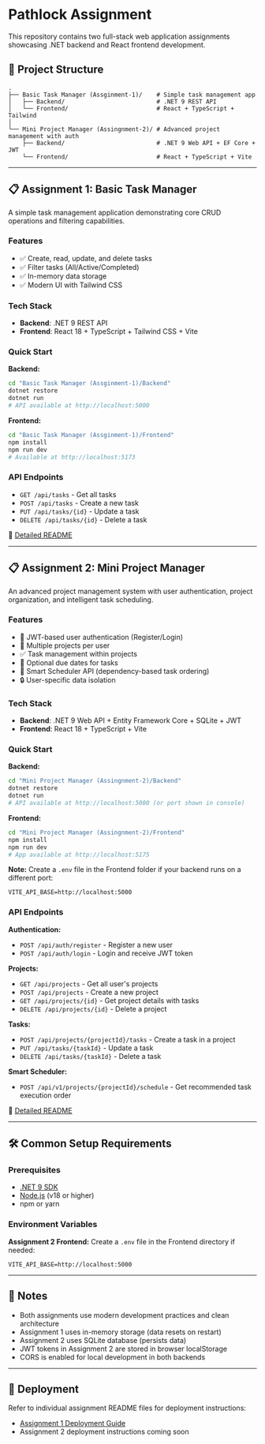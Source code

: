 # Pathlock Assignment

This repository contains two full-stack web application assignments showcasing .NET backend and React frontend development.  

## 📁 Project Structure

```
.
├── Basic Task Manager (Assginment-1)/    # Simple task management app
│   ├── Backend/                          # .NET 9 REST API
│   └── Frontend/                         # React + TypeScript + Tailwind
│  
└── Mini Project Manager (Assingnment-2)/ # Advanced project management with auth
    ├── Backend/                          # .NET 9 Web API + EF Core + JWT
    └── Frontend/                         # React + TypeScript + Vite
```

---

## 📋 Assignment 1: Basic Task Manager

A simple task management application demonstrating core CRUD operations and filtering capabilities.

### Features
- ✅ Create, read, update, and delete tasks
- ✅ Filter tasks (All/Active/Completed)
- ✅ In-memory data storage
- ✅ Modern UI with Tailwind CSS

### Tech Stack
- **Backend**: .NET 9 REST API
- **Frontend**: React 18 + TypeScript + Tailwind CSS + Vite

### Quick Start

**Backend:**
```bash
cd "Basic Task Manager (Assginment-1)/Backend"
dotnet restore
dotnet run
# API available at http://localhost:5000
```

**Frontend:**
```bash
cd "Basic Task Manager (Assginment-1)/Frontend"
npm install
npm run dev
# Available at http://localhost:5173
```

### API Endpoints
- `GET /api/tasks` - Get all tasks
- `POST /api/tasks` - Create a new task
- `PUT /api/tasks/{id}` - Update a task
- `DELETE /api/tasks/{id}` - Delete a task

📖 [Detailed README](./Basic%20Task%20Manager%20(Assginment-1)/README.md)

---

## 📋 Assignment 2: Mini Project Manager

An advanced project management system with user authentication, project organization, and intelligent task scheduling.

### Features
- 🔐 JWT-based user authentication (Register/Login)
- 📁 Multiple projects per user
- ✅ Task management within projects
- 📅 Optional due dates for tasks
- 🧠 Smart Scheduler API (dependency-based task ordering)
- 🔒 User-specific data isolation

### Tech Stack
- **Backend**: .NET 9 Web API + Entity Framework Core + SQLite + JWT
- **Frontend**: React 18 + TypeScript + Vite

### Quick Start

**Backend:**
```bash
cd "Mini Project Manager (Assingnment-2)/Backend"
dotnet restore
dotnet run
# API available at http://localhost:5000 (or port shown in console)
```

**Frontend:**
```bash
cd "Mini Project Manager (Assingnment-2)/Frontend"
npm install
npm run dev
# App available at http://localhost:5175
```

**Note:** Create a `.env` file in the Frontend folder if your backend runs on a different port:
```
VITE_API_BASE=http://localhost:5000
```

### API Endpoints

**Authentication:**
- `POST /api/auth/register` - Register a new user
- `POST /api/auth/login` - Login and receive JWT token

**Projects:**
- `GET /api/projects` - Get all user's projects
- `POST /api/projects` - Create a new project
- `GET /api/projects/{id}` - Get project details with tasks
- `DELETE /api/projects/{id}` - Delete a project

**Tasks:**
- `POST /api/projects/{projectId}/tasks` - Create a task in a project
- `PUT /api/tasks/{taskId}` - Update a task
- `DELETE /api/tasks/{taskId}` - Delete a task

**Smart Scheduler:**
- `POST /api/v1/projects/{projectId}/schedule` - Get recommended task execution order

📖 [Detailed README](./Mini%20Project%20Manager%20(Assingnment-2)/README.md)

---

## 🛠️ Common Setup Requirements

### Prerequisites
- [.NET 9 SDK](https://dotnet.microsoft.com/download/dotnet/9.0)
- [Node.js](https://nodejs.org/) (v18 or higher)
- npm or yarn

### Environment Variables

**Assignment 2 Frontend:**
Create a `.env` file in the Frontend directory if needed:
```env
VITE_API_BASE=http://localhost:5000
```

---

## 📝 Notes

- Both assignments use modern development practices and clean architecture
- Assignment 1 uses in-memory storage (data resets on restart)
- Assignment 2 uses SQLite database (persists data)
- JWT tokens in Assignment 2 are stored in browser localStorage
- CORS is enabled for local development in both backends

---

## 🚀 Deployment

Refer to individual assignment README files for deployment instructions:
- [Assignment 1 Deployment Guide](./Basic%20Task%20Manager%20(Assginment-1)/README.md#deployment)
- Assignment 2 deployment instructions coming soon

